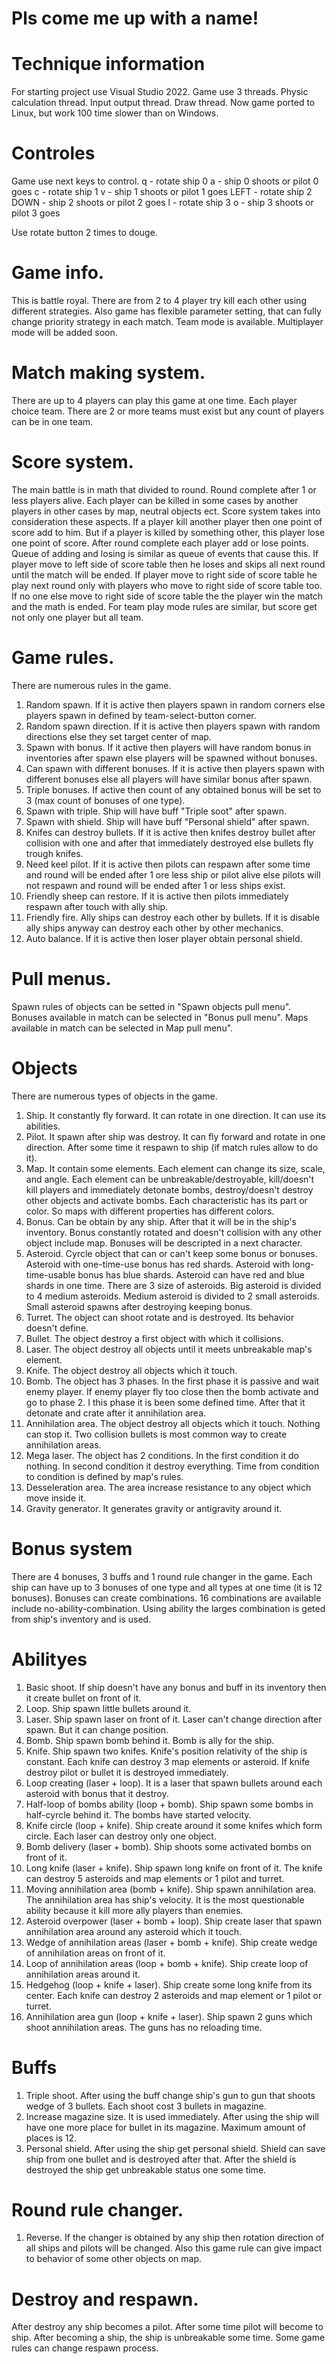# Pls come me up with a name!

# Technique information
For starting project use Visual Studio 2022.
Game use 3 threads.
Physic calculation thread.
Input output thread.
Draw thread.
Now game ported to Linux, but work 100 time slower than on Windows.

# Controles
Game use next keys to control.
q - rotate ship 0
a - ship 0 shoots or pilot 0 goes
c - rotate ship 1
v - ship 1 shoots or pilot 1 goes
LEFT - rotate ship 2
DOWN - ship 2 shoots or pilot 2 goes
l - rotate ship 3
o - ship 3 shoots or pilot 3 goes

Use rotate button 2 times to douge.


# Game info.
This is battle royal. There are from 2 to 4 player try kill each other using different strategies. Also game has flexible parameter setting, that can fully change priority strategy in each match.
Team mode is available. Multiplayer mode will be added soon.

# Match making system.
There are up to 4 players can play this game at one time. Each player choice team. There are 2 or more teams must exist but any count of players can be in one team.

# Score system.
The main battle is in math that divided to round.
Round complete after 1 or less players alive.
Each player can be killed in some cases by another players in other cases by map, neutral objects ect. Score system takes into consideration these aspects. If a player kill another player then one point of score add to him. But if a player is killed by something other, this player lose one point of score.
After round complete each player add or lose points. Queue of adding and losing is similar as queue of events that cause this.
If player move to left side of score table then he loses and skips all next round until the match will be ended. If player move to right side of score table he play next round only with players who move to right side of score table too. If no one else move to right side of score table the the player win the match and the math is ended.
For team play mode rules are similar, but score get not only one player but all team.

# Game rules.
There are numerous rules in the game.
1) Random spawn. If it is active then players spawn in random corners else players spawn in defined by team-select-button corner.
2) Random spawn direction. If it is active then players spawn with random directions else they set target center of map.
3) Spawn with bonus. If it active then players will have random bonus in inventories after spawn else players will be spawned without bonuses.
4) Can spawn with different bonuses. If it is active then players spawn with different bonuses else all players will have similar bonus after spawn.
5) Triple bonuses. If active then count of any obtained bonus will be set to 3 (max count of bonuses of one type).
6) Spawn with triple. Ship will have buff "Triple soot" after spawn.
7) Spawn with shield. Ship will have buff "Personal shield" after spawn.
8) Knifes can destroy bullets. If it is active then knifes destroy bullet after collision with one and after that immediately destroyed else bullets fly trough knifes.
9) Need keel pilot. If it is active then pilots can respawn after some time and round will be ended after 1 ore less ship or pilot alive else pilots will not respawn and round will be ended after 1 or less ships exist.
10) Friendly sheep can restore. If it is active then pilots immediately respawn after touch with ally ship.
11) Friendly fire. Ally ships can destroy each other by bullets. If it is disable ally ships anyway can destroy each other by other mechanics.
12) Auto balance. If it is active then loser player obtain personal shield.

# Pull menus.
Spawn rules of objects can be setted in "Spawn objects pull menu".
Bonuses available in match can be selected in "Bonus pull menu".
Maps available in match can be selected in Map pull menu".

# Objects
There are numerous types of objects in the game.
1) Ship. It constantly fly forward. It can rotate in one direction. It can use its abilities.
2) Pilot. It spawn after ship was destroy. It can fly forward and rotate in one direction. After some time it respawn to ship (if match rules allow to do it).
3) Map. It contain some elements. Each element can change its size, scale, and angle. Each element can be unbreakable/destroyable, kill/doesn't kill players and immediately detonate bombs, destroy/doesn't destroy other objects and activate bombs. Each characteristic has its part or color. So maps with different properties has different colors.
4) Bonus. Can be obtain by any ship. After that it will be in the ship's inventory. Bonus constantly rotated and doesn't collision with any other object include map. Bonuses will be descripted in a next character.
5) Asteroid. Cyrcle object that can or can't keep some bonus or bonuses. Asteroid with one-time-use bonus has red shards. Asteroid with long-time-usable bonus has blue shards. Asteroid can have red and blue shards in one time. There are 3 size of asteroids. Big asteroid is divided to 4 medium asteroids. Medium asteroid is divided to 2 small asteroids. Small asteroid spawns after destroying keeping bonus.
6) Turret. The object can shoot rotate and is destroyed. Its behavior doesn't define.
7) Bullet. The object destroy a first object with which it collisions.
8) Laser. The object destroy all objects until it meets unbreakable map's element.
9) Knife. The object destroy all objects which it touch.
10) Bomb. The object has 3 phases. In the first phase it is passive and wait enemy player. If enemy player fly too close then the bomb activate and go to phase 2. I this phase it is been some defined time. After that it detonate and crate after it annihilation area.
11) Annihilation area. The object destroy all objects which it touch. Nothing can stop it. Two collision bullets is most common way to create annihilation areas.
12) Mega laser. The object has 2 conditions. In the first condition it do nothing. In second condition it destroy everything. Time from condition to condition is defined by map's rules.
13) Desseleration area. The area increase resistance to any object which move inside it.
14) Gravity generator. It generates gravity or antigravity around it.

# Bonus system
There are 4 bonuses, 3 buffs and 1 round rule changer in the game. Each ship can have up to 3 bonuses of one type and all types at one time (it is 12 bonuses). Bonuses can create combinations. 16 combinations are available include no-ability-combination. Using ability the larges combination is geted from ship's inventory and is used. 
# Abilityes
1) Basic shoot. If ship doesn't have any bonus and buff in its inventory then it create bullet on front of it.
2) Loop. Ship spawn little bullets around it.
3) Laser. Ship spawn laser on front of it. Laser can't change direction after spawn. But it can change position.
4) Bomb. Ship spawn bomb behind it. Bomb is ally for the ship.
5) Knife. Ship spawn two knifes. Knife's position relativity of the ship is constant. Each knife can destroy 3 map elements or asteroid. If knife destroy pilot or bullet it is destroyed immediately.
6) Loop creating (laser + loop). It is a laser that spawn bullets around each asteroid with bonus that it destroy.
7) Half-loop of bombs ability (loop + bomb). Ship spawn some bombs in half-cyrcle behind it. The bombs have started velocity.
8) Knife circle (loop + knife). Ship create around it some knifes which form circle. Each laser can destroy only one object.
9) Bomb delivery (laser + bomb). Ship shoots some activated bombs on front of it.
10) Long knife (laser + knife). Ship spawn long knife on front of it. The knife can destroy 5 asteroids and map elements or 1 pilot and turret.
11) Moving annihilation area (bomb + knife). Ship spawn annihilation area. The annihilation area has ship's velocity. It is the most questionable ability because it kill more ally players than enemies.
12) Asteroid overpower (laser + bomb + loop). Ship create laser that spawn annihilation area around any asteroid which it touch.
13) Wedge of annihilation areas (laser + bomb + knife). Ship create wedge of annihilation areas on front of it.
14) Loop of annihilation areas (loop + bomb + knife). Ship create loop of annihilation areas around it.
15) Hedgehog (loop + knife + laser). Ship create some long knife from its center. Each knife can destroy 2 asteroids and map element or 1 pilot or turret.
16) Annihilation area gun (loop + knife + laser). Ship spawn 2 guns which shoot annihilation areas. The guns has no reloading time.
# Buffs
1) Triple shoot. After using the buff change ship's gun to gun that shoots wedge of 3 bullets. Each shoot cost 3 bullets in magazine.
2) Increase magazine size. It is used immediately. After using the ship will have one more place for bullet in its magazine. Maximum amount of places is 12.
3) Personal shield. After using the ship get personal shield. Shield can save ship from one bullet and is destroyed after that. After the shield is destroyed the ship get unbreakable status one some time.
# Round rule changer.
1) Reverse. If the changer is obtained by any ship then rotation direction of all ships and pilots will be changed. Also this game rule can give impact to behavior of some other objects on map.

# Destroy and respawn.
After destroy any ship becomes a pilot. After some time pilot will become to ship. After becoming a ship, the ship is unbreakable some time. Some game rules can change respawn process.

